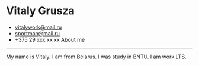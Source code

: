 # Vitaly Grusza
* vitalywork@mail.ru 
* sportman@mail.ru
* +375 29 xxx xx xx
About me
---
My name is Vitaly. I am from Belarus.
I was study in BNTU. 
I am work LTS.
